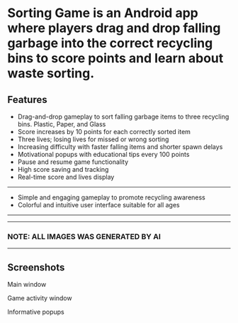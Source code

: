 # Sorting Game is an Android app where players drag and drop falling garbage into the correct recycling bins to score points and learn about waste sorting.
## Features 
- Drag-and-drop gameplay to sort falling garbage items to three recycling bins. Plastic, Paper, and Glass
- Score increases by 10 points for each correctly sorted item
- Three lives; losing lives for missed or wrong sorting
- Increasing difficulty with faster falling items and shorter spawn delays
- Motivational popups with educational tips every 100 points
- Pause and resume game functionality
- High score saving and tracking
- Real-time score and lives display
----
- Simple and engaging gameplay to promote recycling awareness
- Colorful and intuitive user interface suitable for all ages
---- 
----
### NOTE: ALL IMAGES WAS GENERATED BY AI
----
## Screenshots                                                           
Main window                                                             






Game activity window                      






Informative popups                            


